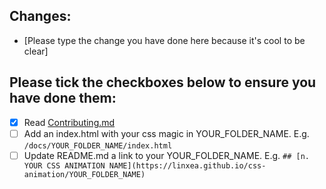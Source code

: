 ## Changes:

- [Please type the change you have done here because it's cool to be clear]

## Please tick the checkboxes below to ensure you have done them:

- [x] Read [Contributing.md](https://github.com/linxea/css-animation/blob/master/.github/CONTRIBUTING.md)
- [ ] Add an index.html with your css magic in YOUR_FOLDER_NAME. E.g. `/docs/YOUR_FOLDER_NAME/index.html`
- [ ] Update README.md a link to your YOUR_FOLDER_NAME. E.g. `## [n. YOUR CSS ANIMATION NAME](https://linxea.github.io/css-animation/YOUR_FOLDER_NAME)`
